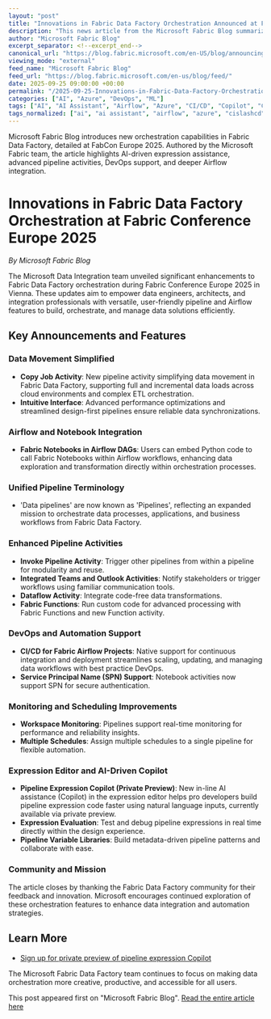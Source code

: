 ```yaml
---
layout: "post"
title: "Innovations in Fabric Data Factory Orchestration Announced at Fabric Conference Europe 2025"
description: "This news article from the Microsoft Fabric Blog summarizes major new features and improvements in Fabric Data Factory orchestration, unveiled at Fabric Conference Europe 2025. Key enhancements include Copy job activity, Airflow integration, unified pipelines, enhanced pipeline activities, integrated DevOps capabilities, and a new AI-driven Copilot for pipeline expressions. Targeted at data engineers and integration professionals, the updates aim to simplify, secure, and streamline data solution orchestration within Fabric."
author: "Microsoft Fabric Blog"
excerpt_separator: <!--excerpt_end-->
canonical_url: "https://blog.fabric.microsoft.com/en-US/blog/announcing-new-innovations-for-fabric-data-factory-orchestration-at-fabric-conference-europe-2025/"
viewing_mode: "external"
feed_name: "Microsoft Fabric Blog"
feed_url: "https://blog.fabric.microsoft.com/en-us/blog/feed/"
date: 2025-09-25 09:00:00 +00:00
permalink: "/2025-09-25-Innovations-in-Fabric-Data-Factory-Orchestration-Announced-at-Fabric-Conference-Europe-2025.html"
categories: ["AI", "Azure", "DevOps", "ML"]
tags: ["AI", "AI Assistant", "Airflow", "Azure", "CI/CD", "Copilot", "Copy Job Activity", "Data Integration", "Data Pipelines", "DevOps", "Fabric Data Factory", "Metadata Driven Pipelines", "Microsoft Fabric", "ML", "News", "Notebook Integration", "Orchestration", "Pipeline Expression Editor", "Pipeline Monitoring", "Pipeline Scheduling", "Service Principal Name"]
tags_normalized: ["ai", "ai assistant", "airflow", "azure", "cislashcd", "copilot", "copy job activity", "data integration", "data pipelines", "devops", "fabric data factory", "metadata driven pipelines", "microsoft fabric", "ml", "news", "notebook integration", "orchestration", "pipeline expression editor", "pipeline monitoring", "pipeline scheduling", "service principal name"]
---
```


Microsoft Fabric Blog introduces new orchestration capabilities in Fabric Data Factory, detailed at FabCon Europe 2025. Authored by the Microsoft Fabric team, the article highlights AI-driven expression assistance, advanced pipeline activities, DevOps support, and deeper Airflow integration.<!--excerpt_end-->

# Innovations in Fabric Data Factory Orchestration at Fabric Conference Europe 2025

*By Microsoft Fabric Blog*

The Microsoft Data Integration team unveiled significant enhancements to Fabric Data Factory orchestration during Fabric Conference Europe 2025 in Vienna. These updates aim to empower data engineers, architects, and integration professionals with versatile, user-friendly pipeline and Airflow features to build, orchestrate, and manage data solutions efficiently.

## Key Announcements and Features

### Data Movement Simplified

- **Copy Job Activity**: New pipeline activity simplifying data movement in Fabric Data Factory, supporting full and incremental data loads across cloud environments and complex ETL orchestration.
- **Intuitive Interface**: Advanced performance optimizations and streamlined design-first pipelines ensure reliable data synchronizations.

### Airflow and Notebook Integration

- **Fabric Notebooks in Airflow DAGs**: Users can embed Python code to call Fabric Notebooks within Airflow workflows, enhancing data exploration and transformation directly within orchestration processes.

### Unified Pipeline Terminology

- 'Data pipelines' are now known as 'Pipelines', reflecting an expanded mission to orchestrate data processes, applications, and business workflows from Fabric Data Factory.

### Enhanced Pipeline Activities

- **Invoke Pipeline Activity**: Trigger other pipelines from within a pipeline for modularity and reuse.
- **Integrated Teams and Outlook Activities**: Notify stakeholders or trigger workflows using familiar communication tools.
- **Dataflow Activity**: Integrate code-free data transformations.
- **Fabric Functions**: Run custom code for advanced processing with Fabric Functions and new Function activity.

### DevOps and Automation Support

- **CI/CD for Fabric Airflow Projects**: Native support for continuous integration and deployment streamlines scaling, updating, and managing data workflows with best practice DevOps.
- **Service Principal Name (SPN) Support**: Notebook activities now support SPN for secure authentication.

### Monitoring and Scheduling Improvements

- **Workspace Monitoring**: Pipelines support real-time monitoring for performance and reliability insights.
- **Multiple Schedules**: Assign multiple schedules to a single pipeline for flexible automation.

### Expression Editor and AI-Driven Copilot

- **Pipeline Expression Copilot (Private Preview)**: New in-line AI assistance (Copilot) in the expression editor helps pro developers build pipeline expression code faster using natural language inputs, currently available via private preview.
- **Expression Evaluation**: Test and debug pipeline expressions in real time directly within the design experience.
- **Pipeline Variable Libraries**: Build metadata-driven pipeline patterns and collaborate with ease.

### Community and Mission

The article closes by thanking the Fabric Data Factory community for their feedback and innovation. Microsoft encourages continued exploration of these orchestration features to enhance data integration and automation strategies.

## Learn More

- [Sign up for private preview of pipeline expression Copilot](https://aka.ms/CopilotExpressionBuilder)

The Microsoft Fabric Data Factory team continues to focus on making data orchestration more creative, productive, and accessible for all users.

This post appeared first on "Microsoft Fabric Blog". [Read the entire article here](https://blog.fabric.microsoft.com/en-US/blog/announcing-new-innovations-for-fabric-data-factory-orchestration-at-fabric-conference-europe-2025/)
